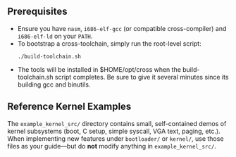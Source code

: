 ## Prerequisites

- Ensure you have `nasm`, `i686-elf-gcc` (or compatible cross-compiler) and `i686-elf-ld` on your `PATH`.
- To bootstrap a cross-toolchain, simply run the root-level script:
  ```
  ./build-toolchain.sh
  ```
- The tools will be installed in $HOME/opt/cross when the build-toolchain.sh script completes. Be sure to give it several minutes since its building gcc and binutils.

## Reference Kernel Examples

The `example_kernel_src/` directory contains small, self-contained demos of kernel subsystems (boot, C setup, simple syscall, VGA text, paging, etc.).
When implementing new features under `bootloader/` or `kernel/`, use those files as your guide—but do **not** modify anything in `example_kernel_src/`.
